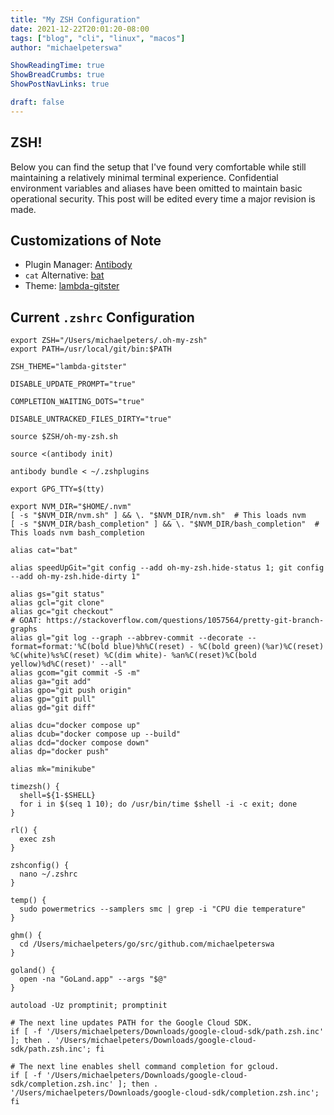 ```yaml
---
title: "My ZSH Configuration"
date: 2021-12-22T20:01:20-08:00
tags: ["blog", "cli", "linux", "macos"]
author: "michaelpeterswa"

ShowReadingTime: true
ShowBreadCrumbs: true
ShowPostNavLinks: true

draft: false
---
```

## ZSH!
Below you can find the setup that I've found very comfortable while still maintaining a relatively minimal terminal experience. Confidential environment variables and aliases have been omitted to maintain basic operational security. This post will be edited every time a major revision is made.

## Customizations of Note
* Plugin Manager: [Antibody](https://getantibody.github.io/)
* `cat` Alternative: [bat](https://github.com/sharkdp/bat)
* Theme: [lambda-gitster](https://github.com/ergenekonyigit/lambda-gitster)

## Current `.zshrc` Configuration

```shell
export ZSH="/Users/michaelpeters/.oh-my-zsh"
export PATH=/usr/local/git/bin:$PATH

ZSH_THEME="lambda-gitster"

DISABLE_UPDATE_PROMPT="true"

COMPLETION_WAITING_DOTS="true"

DISABLE_UNTRACKED_FILES_DIRTY="true"

source $ZSH/oh-my-zsh.sh

source <(antibody init)

antibody bundle < ~/.zshplugins

export GPG_TTY=$(tty)

export NVM_DIR="$HOME/.nvm"
[ -s "$NVM_DIR/nvm.sh" ] && \. "$NVM_DIR/nvm.sh"  # This loads nvm
[ -s "$NVM_DIR/bash_completion" ] && \. "$NVM_DIR/bash_completion"  # This loads nvm bash_completion

alias cat="bat"

alias speedUpGit="git config --add oh-my-zsh.hide-status 1; git config --add oh-my-zsh.hide-dirty 1"

alias gs="git status"
alias gcl="git clone"
alias gc="git checkout"
# GOAT: https://stackoverflow.com/questions/1057564/pretty-git-branch-graphs
alias gl="git log --graph --abbrev-commit --decorate --format=format:'%C(bold blue)%h%C(reset) - %C(bold green)(%ar)%C(reset) %C(white)%s%C(reset) %C(dim white)- %an%C(reset)%C(bold yellow)%d%C(reset)' --all"
alias gcom="git commit -S -m"
alias ga="git add"
alias gpo="git push origin"
alias gp="git pull"
alias gd="git diff"

alias dcu="docker compose up"
alias dcub="docker compose up --build"
alias dcd="docker compose down"
alias dp="docker push"

alias mk="minikube"

timezsh() {
  shell=${1-$SHELL}
  for i in $(seq 1 10); do /usr/bin/time $shell -i -c exit; done
}

rl() {
  exec zsh
}

zshconfig() {
  nano ~/.zshrc
}

temp() {
  sudo powermetrics --samplers smc | grep -i "CPU die temperature"
}

ghm() {
  cd /Users/michaelpeters/go/src/github.com/michaelpeterswa
}

goland() {
  open -na "GoLand.app" --args "$@"
}

autoload -Uz promptinit; promptinit

# The next line updates PATH for the Google Cloud SDK.
if [ -f '/Users/michaelpeters/Downloads/google-cloud-sdk/path.zsh.inc' ]; then . '/Users/michaelpeters/Downloads/google-cloud-sdk/path.zsh.inc'; fi

# The next line enables shell command completion for gcloud.
if [ -f '/Users/michaelpeters/Downloads/google-cloud-sdk/completion.zsh.inc' ]; then . '/Users/michaelpeters/Downloads/google-cloud-sdk/completion.zsh.inc'; fi

```
